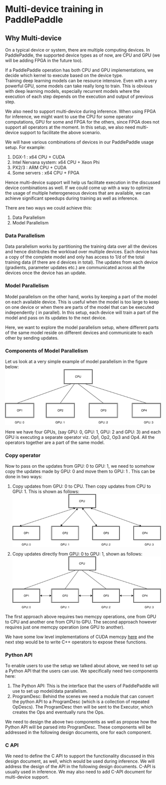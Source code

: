 # Multi-device training in PaddlePaddle

## Why Multi-device
On a typical device or system, there are multiple computing devices. In PaddlePaddle, the supported device types as of now, are CPU and GPU (we will be adding FPGA in the future too).

If a PaddlePaddle operation has both CPU and GPU implementations, we decide which kernel to execute based on the device type.  
Training deep learning models can be resource intensive. Even with a very powerful GPU, some models can take really long to train. This is obvious with deep learning models, especially recurrent models where the execution of each step depends on the execution and output of previous step.

We also need to support multi-device during inference. When using FPGA for inference, we might want to use the CPU for some operator computations, GPU for some and FPGA for the others, since FPGA does not support all operators at the moment. In this setup, we also need multi-device support to facilitate the above scenario.

We will have various combinations of devices in our PaddlePaddle usage setup. For example:

1. DGX-1 : x64 CPU + CUDA
2. Intel Nervana system: x64 CPU + Xeon Phi
3. PX2/3 : ARM CPU + CUDA
4. Some servers : x64 CPU + FPGA

Hence multi-device support will help us facilitate execution in the discussed device combinations as well. If we could come up with a way to optimize the usage of multiple heterogeneous devices that are available, we can achieve significant speedups during training as well as inference.

There are two ways we could achieve this:
1. Data Parallelism
2. Model Parallelism

### Data Parallelism
Data parallelism works by partitioning the training data over all the devices and hence distributes the workload over multiple devices. Each device has a copy of the complete model and only has access to 1/d of the total training data (if there are d devices in total). The updates from each device (gradients, parameter updates etc.) are communicated across all the devices once the device has an update.

### Model Parallelism
Model parallelism on the other hand, works by keeping a part of the model on each available device. This is useful when the model is too large to keep on one device or when there are parts of the model that can be executed independently ( in parallel). In this setup, each device will train a part of the model and pass on its updates to the next device.

Here, we want to explore the model parallelism setup, where different parts of the same model reside on different devices and communicate to each other by sending updates.

### Components of Model Parallelism
Let us look at a very simple example of model parallelism in the figure below:
<img src="./images/model_parallel.png" align="center"/><br/>

Here we have four GPUs, (say GPU: 0, GPU: 1, GPU: 2 and GPU: 3) and each GPU is executing a separate operator viz. Op1, Op2, Op3 and Op4. All the operators together are a part of the same model.

### Copy operator
Now to pass on the updates from GPU: 0 to GPU: 1, we need to somehow copy the updates made by GPU: 0 and move them to GPU: 1 . This can be done in two ways:
1. Copy updates from GPU: 0 to CPU. Then copy updates from CPU to GPU: 1. This is shown as follows:
<img src="./images/cpu_gpu.png" align="center"/><br/>

2. Copy updates directly from GPU: 0 to GPU: 1, shown as follows:
<img src="./images/gpu_gpu.png" align="center"/><br/>

The first approach above requires two memcpy operations, one from GPU to CPU and another one from CPU to GPU. The second approach however requires just one memcpy operation (one GPU to another).

We have some low level implementations of CUDA memcpy [here](https://github.com/PaddlePaddle/Paddle/blob/develop/paddle/memory/memcpy.h) and the next step would be to write C++ operators to expose these functions.

### Python API
To enable users to use the setup we talked about above, we need to set up a Python API that the users can use. We specifically need two components here:
1. The Python API: This is the interface that the users of PaddlePaddle will use to set up model/data parallelism.
2. ProgramDesc: Behind the scenes we need a module that can convert the python API to a ProgramDesc (which is a collection of repeated OpDescs). The ProgramDesc then will be sent to the Executor, which creates the Ops and eventually runs the Ops.

We need to design the above two components as well as propose how the Python API will be parsed into ProgramDesc.
These components will be addressed in the following design documents, one for each component.

### C API
We need to define the C API to support the functionality discussed in this design document, as well, which would be used during inference.
We will address the design of the API in the following design documents.
C-API is usually used in inference. We may also need to add C-API document for multi-device support.
